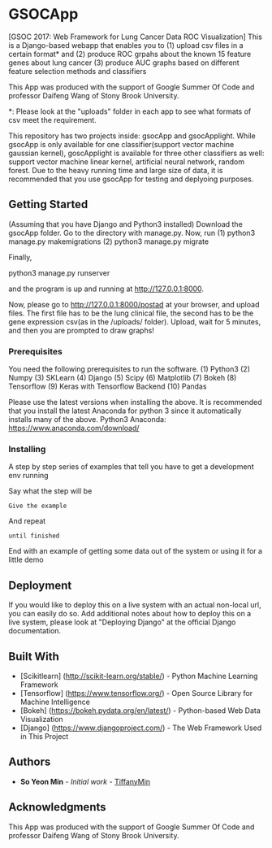 # GSOCApp
[GSOC 2017: Web Framework for Lung Cancer Data ROC Visualization]
This is a Django-based webapp that enables you to 
(1) upload csv files in a certain format*
and 
(2) produce ROC grpahs about the known 15 feature genes about lung cancer
(3) produce AUC graphs based on different feature selection methods and classifiers

This App was produced with the support of Google Summer Of Code and professor Daifeng Wang of Stony Brook University. 

*: Please look at the "uploads" folder in each app to see what formats of csv meet the requirement. 

This repository has two projects inside: gsocApp and gsocApplight.
While gsocApp is only available for one classifier(support vector machine gaussian kernel), goscApplight is available for three other 
classifiers as well: support vector machine linear kernel, artificial neural network, random forest.
Due to the heavy running time and large size of data, it is recommended that you use gsocApp for testing and deplyoing purposes.


## Getting Started

(Assuming that you have Django and Python3 installed)
Download the gsocApp folder.
Go to the directory with manage.py.
Now, run 
(1) python3 manage.py makemigrations
(2) python3 manage.py migrate

Finally,

python3 manage.py runserver

and the program is up and running at http://127.0.0.1:8000.

Now, please go to http://127.0.0.1:8000/postad at your browser, and upload files.
The first file has to be the lung clinical file, the second has to be the gene expression csv(as in the /uploads/ folder).
Upload, wait for 5 minutes, and then you are prompted to draw graphs!


### Prerequisites

You need the following prerequisites to run the software.
(1) Python3
(2) Numpy
(3) SKLearn
(4) Django
(5) Scipy
(6) Matplotlib
(7) Bokeh
(8) Tensorflow
(9) Keras with Tensorflow Backend
(10) Pandas

Please use the latest versions when installing the above. It is recommended that you install the latest Anaconda for python 3 since it automatically installs many of the above.
Python3 Anaconda: https://www.anaconda.com/download/

### Installing

A step by step series of examples that tell you have to get a development env running

Say what the step will be

```
Give the example
```

And repeat

```
until finished
```

End with an example of getting some data out of the system or using it for a little demo

## Deployment

If you would like to deploy this on a live system with an actual non-local url, you can easily do so. 
Add additional notes about how to deploy this on a live system, please look at "Deploying Django" at the official Django documentation.

## Built With

* [Scikitlearn] (http://scikit-learn.org/stable/) - Python Machine Learning Framework
* [Tensorflow] (https://www.tensorflow.org/) - Open Source Library for Machine Intelligence
* [Bokeh] (https://bokeh.pydata.org/en/latest/) - Python-based Web Data Visualization
* [Django] (https://www.djangoproject.com/) - The Web Framework Used in This Project

## Authors

* **So Yeon Min** - *Initial work* - [TiffanyMin](https://github.com/TiffanyMin)



## Acknowledgments

This App was produced with the support of Google Summer Of Code and professor Daifeng Wang of Stony Brook University. 
